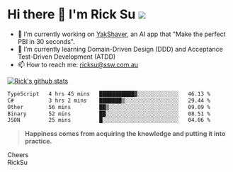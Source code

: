 # Hi there 👋 I'm Rick Su ![](https://komarev.com/ghpvc/?username=ricksu978)
<!--
**ricksu978/ricksu978** is a ✨ _special_ ✨ repository because its `README.md` (this file) appears on your GitHub profile.

Here are some ideas to get you started:
-->
- 🔭 I’m currently working on [YakShaver](https://yakshaver.ai/), an AI app that "Make the perfect PBI in 30 seconds".
- 🌱 I’m currently learning Domain-Driven Design (DDD) and Acceptance Test-Driven Development (ATDD)
- 📫 How to reach me: ricksu@ssw.com.au
<!--
- 👯 I’m looking to collaborate on ...
- 🤔 I’m looking for help with ...
- 💬 Ask me about ...
-->
<!--
- 😄 Pronouns: ...
- ⚡ Fun fact: ...
-->
[![Rick's github stats](https://github-readme-stats.vercel.app/api?username=ricksu978&theme=dark)](https://github.com/ricksu978/ricksu978)

<!--START_SECTION:waka-->

```txt
TypeScript   4 hrs 45 mins   ███████████▓░░░░░░░░░░░░░   46.13 %
C#           3 hrs 2 mins    ███████▒░░░░░░░░░░░░░░░░░   29.44 %
Other        56 mins         ██▒░░░░░░░░░░░░░░░░░░░░░░   09.09 %
Binary       52 mins         ██░░░░░░░░░░░░░░░░░░░░░░░   08.51 %
JSON         25 mins         █░░░░░░░░░░░░░░░░░░░░░░░░   04.06 %
```

<!--END_SECTION:waka-->

> **Happiness comes from acquiring the knowledge and putting it into practice.**

Cheers  
RickSu 
